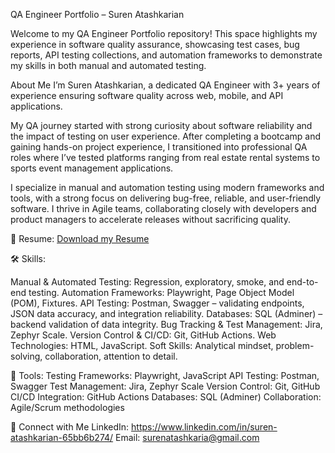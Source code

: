 QA Engineer Portfolio – Suren Atashkarian

Welcome to my QA Engineer Portfolio repository!
This space highlights my experience in software quality assurance, showcasing test cases, bug reports, API testing collections, and automation frameworks to demonstrate my skills in both manual and automated testing.

About Me
I’m Suren Atashkarian, a dedicated QA Engineer with 3+ years of experience ensuring software quality across web, mobile, and API applications.

My QA journey started with strong curiosity about software reliability and the impact of testing on user experience. After completing a bootcamp and gaining hands-on project experience, I transitioned into professional QA roles where I’ve tested platforms ranging from real estate rental systems to sports event management applications.

I specialize in manual and automation testing using modern frameworks and tools, with a strong focus on delivering bug-free, reliable, and user-friendly software. I thrive in Agile teams, collaborating closely with developers and product managers to accelerate releases without sacrificing quality.

📄 Resume:
 [Download my Resume](./Suren_Atashkarian_QA_Engineer.pdf)

🛠 Skills:

Manual & Automated Testing: Regression, exploratory, smoke, and end-to-end testing.
Automation Frameworks: Playwright, Page Object Model (POM), Fixtures.
API Testing: Postman, Swagger – validating endpoints, JSON data accuracy, and integration reliability.
Databases: SQL (Adminer) – backend validation of data integrity.
Bug Tracking & Test Management: Jira, Zephyr Scale.
Version Control & CI/CD: Git, GitHub Actions.
Web Technologies: HTML, JavaScript.
Soft Skills: Analytical mindset, problem-solving, collaboration, attention to detail.


🧰 Tools:
Testing Frameworks: Playwright, JavaScript
API Testing: Postman, Swagger
Test Management: Jira, Zephyr Scale
Version Control: Git, GitHub
CI/CD Integration: GitHub Actions
Databases: SQL (Adminer)
Collaboration: Agile/Scrum methodologies

🤝 Connect with Me
LinkedIn: https://www.linkedin.com/in/suren-atashkarian-65bb6b274/
Email: surenatashkaria@gmail.com
